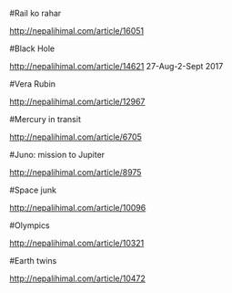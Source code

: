 #Rail ko rahar

http://nepalihimal.com/article/16051 

#Black Hole

http://nepalihimal.com/article/14621 27-Aug-2-Sept 2017

#Vera Rubin

http://nepalihimal.com/article/12967

#Mercury in transit 

http://nepalihimal.com/article/6705

#Juno: mission to Jupiter

http://nepalihimal.com/article/8975

#Space junk

http://nepalihimal.com/article/10096

#Olympics

http://nepalihimal.com/article/10321

#Earth twins

http://nepalihimal.com/article/10472
